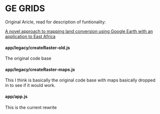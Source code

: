 GE GRIDS
========

Original Aricle, read for description of funtionality:

[A novel approach to mapping land conversion using Google Earth with an application to East Africa](http://www.sciencedirect.com/science/article/pii/S1364815215001747)

#### app/legacy/createRaster-old.js
The original code base

#### app/legacy/createRaster-maps.js
This I think is basically the original code base with maps basically dropped in to see if it would work.

#### app/app.js
This is the current rewrite


